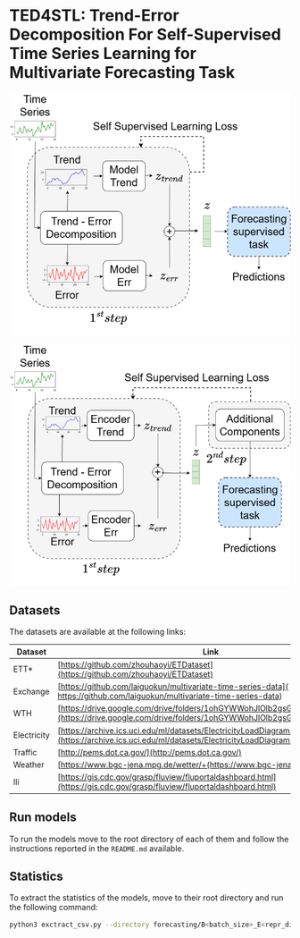 # TED4STL: Trend-Error Decomposition For Self-Supervised Time Series Learning for Multivariate Forecasting Task

<p align="center">
<img src=".\images\1_pipeline_step_1.png" width = "600" alt="" align=center />
</p>

<p align="center">
<img src=".\images\2_pipeline_step_1.png" width = "600" alt="" align=center />
</p>

## Datasets

The datasets are available at the following links:

| Dataset | Link |
|-|-|
| ETT* | [https://github.com/zhouhaoyi/ETDataset](https://github.com/zhouhaoyi/ETDataset) |
| Exchange | [https://github.com/laiguokun/multivariate-time-series-data]( https://github.com/laiguokun/multivariate-time-series-data) |
| WTH | [https://drive.google.com/drive/folders/1ohGYWWohJlOlb2gsGTeEq3Wii2egnEPR](https://drive.google.com/drive/folders/1ohGYWWohJlOlb2gsGTeEq3Wii2egnEPR) |
| Electricity | [https://archive.ics.uci.edu/ml/datasets/ElectricityLoadDiagrams20112014](https://archive.ics.uci.edu/ml/datasets/ElectricityLoadDiagrams20112014) |
| Traffic | [http://pems.dot.ca.gov/](http://pems.dot.ca.gov/) |
| Weather | [https://www.bgc-jena.mpg.de/wetter/+(https://www.bgc-jena.mpg.de/wetter/) |
| Ili | [https://gis.cdc.gov/grasp/fluview/fluportaldashboard.html](https://gis.cdc.gov/grasp/fluview/fluportaldashboard.html) |

## Run models

To run the models move to the root directory of each of them and follow the instructions reported in the ```README.md``` available.

## Statistics

To extract the statistics of the models, move to their root directory and run the following command:

```sh
python3 exctract_csv.py --directory forecasting/B<batch_size>_E<repr_dim>/ [--type raw]
```
